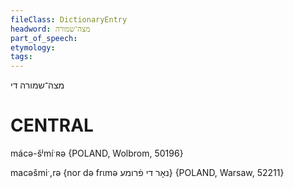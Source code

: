 ```yaml
---
fileClass: DictionaryEntry
headword: מצה־שמורה
part_of_speech: 
etymology: 
tags: 
---
```

מצה־שמורה
די

CENTRAL
========

mácə-šʲmíˑʀə {POLAND, Wolbrom, 50196}

macəšmiˑ,rə {nor də frɩmə נאָר די פֿרומע} {POLAND, Warsaw, 52211}